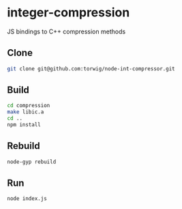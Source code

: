 # integer-compression
JS bindings to C++ compression methods

## Clone

```sh
git clone git@github.com:torwig/node-int-compressor.git
```

## Build

```sh
cd compression
make libic.a
cd ..
npm install
```

## Rebuild
```sh
node-gyp rebuild
```

## Run
```sh
node index.js
```
